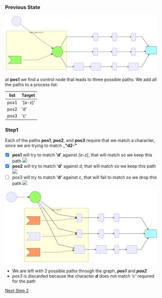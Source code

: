 ### Previous State

![](regex-graph-1.svg)

at __pos1__ we find a control node that leads to three possible paths. We add all the paths to a process list:

| list | Target |
| --- | --- |
| pos1 | '[a-z]' |
| pos2 | 'd'  |
| pos3 | 'c' |


### Step1


Each of the paths __pos1__, __pos2__, and __pos3__ require that we match a character, since we are trying to match ___"d2-"__

- [x] __pos1__ will try to match __'d'__ against _[a-z]_, that will match so we keep this path <image src="https://upload.wikimedia.org/wikipedia/commons//e/ef/Thumbs_up_font_awesome.svg" height="20px">
- [x] __pos2__ will try to match __'d'__ against _d_, that will match so we keep this path <image src="https://upload.wikimedia.org/wikipedia/commons//e/ef/Thumbs_up_font_awesome.svg" height="20px">
- [ ] pos3</span> will try to match __'d'__ against _c_, that will fail to match so we drop this path <image src="https://upload.wikimedia.org/wikipedia/commons/5/5d/Thumbs_down_font_awesome.svg" height="20px">

![](regex-graph-2.svg)

* We are left with 2 possible paths through the graph, ___pos1___ and ___pos2___
* _pos3_ is discarded because the character ___d___ does not match _'c'_ required for the path

[Next Step 2](step2.md)
